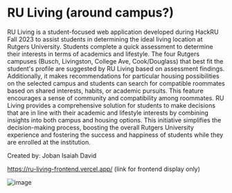 # RU Living (around campus?)
 
RU Living is a student-focused web application developed during HackRU Fall 2023 to assist students in determining the ideal living location at Rutgers University. Students complete a quick assessment to determine their interests in terms of academics and lifestyle. The four Rutgers campuses (Busch, Livingston, College Ave, Cook/Douglass) that best fit the student's profile are suggested by RU Living based on assessment findings. Additionally, it makes recommendations for particular housing possibilities on the selected campus and students can search for compatible roommates based on shared interests, habits, or academic pursuits. This feature encourages a sense of community and compatibility among roommates. RU Living provides a comprehensive solution for students to make decisions that are in line with their academic and lifestyle interests by combining insights into both campus and housing options. This initiative simplifies the decision-making process, boosting the overall Rutgers University experience and fostering the success and happiness of students while they are enrolled at the institution.

Created by:
Joban
Isaiah
David

https://ru-living-frontend.vercel.app/ (link for frontend display only)

![image](https://github.com/Jobansin/RU_Living/assets/101820668/aa13fcd1-6f98-4cf5-9223-b5f8f28bad46)
